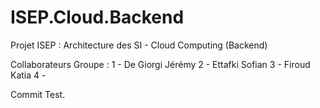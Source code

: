 # ISEP.Cloud.Backend
Projet ISEP : Architecture des SI - Cloud Computing (Backend)

Collaborateurs Groupe :
1 - De Giorgi Jérémy
2 - Ettafki Sofian
3 - Firoud Katia
4 -

Commit Test.
